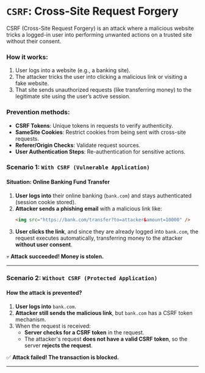 # `CSRF`: Cross-Site Request Forgery  
CSRF (Cross-Site Request Forgery) is an attack where a malicious website tricks a logged-in user into performing unwanted actions on a trusted site without their consent.  

### How it works:  
1. User logs into a website (e.g., a banking site).  
2. The attacker tricks the user into clicking a malicious link or visiting a fake website.  
3. That site sends unauthorized requests (like transferring money) to the legitimate site using the user’s active session.  

### Prevention methods:  
- **CSRF Tokens**: Unique tokens in requests to verify authenticity.  
- **SameSite Cookies**: Restrict cookies from being sent with cross-site requests.  
- **Referer/Origin Checks**: Validate request sources.  
- **User Authentication Steps**: Re-authentication for sensitive actions.  

### **Scenario 1: `With CSRF (Vulnerable Application)`**  
#### **Situation:** Online Banking Fund Transfer  
1. **User logs into** their online banking (`bank.com`) and stays authenticated (session cookie stored).  
2. **Attacker sends a phishing email** with a malicious link like:  
   ```html
   <img src="https://bank.com/transfer?to=attacker&amount=10000" />
   ```
3. **User clicks the link**, and since they are already logged into `bank.com`, the request executes automatically, transferring money to the attacker **without user consent**.  

💀 **Attack succeeded! Money is stolen.**  

---

### **Scenario 2: `Without CSRF (Protected Application)`**  
#### **How the attack is prevented?**  
1. **User logs into** `bank.com`.  
2. **Attacker still sends the malicious link**, but `bank.com` has a CSRF token mechanism.  
3. When the request is received:  
   - **Server checks for a CSRF token** in the request.  
   - The attacker's request **does not have a valid CSRF token**, so the server **rejects the request**.  

✅ **Attack failed! The transaction is blocked.**  

---